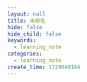 ```yaml
---
layout: null
title: 未命名
hide: false
hide_child: false
keywords:
  - learning_note
categories:
  - learning_note
create_time: 1729040184
---
```



